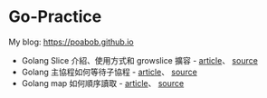 # Go-Practice

My blog: https://poabob.github.io


- Golang Slice 介紹、使用方式和 growslice 擴容 - [article](https://poabob.github.io/2023-12-20/Golang-Introduction-to-Slice/#more)、 [source](https://github.com/POABOB/go-practice/tree/main/introduction-to-slice)
- Golang 主協程如何等待子協程 - [article](https://poabob.github.io/2023-12-21/Golang-Wait-Goroutine/)、 [source](https://github.com/POABOB/go-practice/tree/main/wait-goroutine)
- Golang map 如何順序讀取 - [article](https://poabob.github.io/2023-12-22/Golang-Order-Map/)、 [source](https://github.com/POABOB/go-practice/tree/main/order-map)